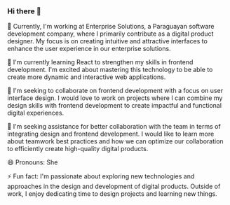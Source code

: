 ### Hi there 👋

🔭 Currently, I'm working at Enterprise Solutions, a Paraguayan software development company, where I primarily contribute as a digital product designer. My focus is on creating intuitive and attractive interfaces to enhance the user experience in our enterprise solutions.

🌱 I'm currently learning React to strengthen my skills in frontend development. I'm excited about mastering this technology to be able to create more dynamic and interactive web applications.

👯 I'm seeking to collaborate on frontend development with a focus on user interface design. I would love to work on projects where I can combine my design skills with frontend development to create impactful and functional digital experiences.

🤔 I'm seeking assistance for better collaboration with the team in terms of integrating design and frontend development. I would like to learn more about teamwork best practices and how we can optimize our collaboration to efficiently create high-quality digital products.

😄 Pronouns: She

⚡ Fun fact: I'm passionate about exploring new technologies and approaches in the design and development of digital products. Outside of work, I enjoy dedicating time to design projects and learning new things.
